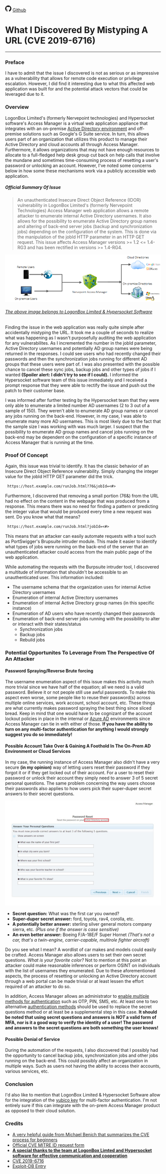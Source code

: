 ![Github](Post%20Images/github.png) [Github](https://github.com/0v3rride)

# What I Discovered By Mistyping A URL (CVE 2019-6716)
_____________________________________________________________________


### Preface
I have to admit that the issue I discovered is not as serious or as impressive as a vulnerability that allows for remote code execution or privilege escalation. However, I did find it interesting due to what this affected web application was built for and the potential attack vectors that could be leveraged due to it.

### Overview
LogonBox Limited's (formerly Nervepoint technologies) and Hypersocket software's Access Manager is a virtual web application appliance that integrates with an on-premise [Active Directory environment](https://docs.logonbox.com/app/manpage/en/article/413106/Connecting-to-an-Active-Directory) and off-premise solutions such as Google's G Suite service. In turn, this allows users part of an organization that utilizes this product to manage their Active Directory and cloud accounts all through Access Manager. Furthermore, it allows organizations that may not have enough resources to allocate to a full-fledged help desk group cut back on help calls that involve the mundane and sometimes time-consuming process of resetting a user's password or unlocking an account. However, I've noted some concerns below in how some these mechanisms work via a publicly accessible web application.

##### Official Summary Of Issue
> An unauthenticated Insecure Direct Object Reference (IDOR) vulnerability in LogonBox Limited's (formerly Nervepoint Technologies) Access Manager web application allows a remote attacker to enumerate internal Active Directory usernames. It also allows for the possibility to enumerate Active Directory group names and altering of back-end server jobs (backup and synchronization jobs) depending on the configuration of the system. This is done via the manipulation of the jobId HTTP parameter in an HTTP GET request. This issue affects Access Manager versions >= 1.2 <= 1.4-RG3 and has been rectified in versions >= 1.4-RG4.

![LogonBox Limited Access Manager](Post%20Images/nervepoint_vx.png)

###### [The above image belongs to LogonBox Limited & Hypersocket Software](https://www.hypersocket.com/en/products/password-self-service)

Finding the issue in the web application was really quite simple after accidentally mistyping the URL. It took me a couple of seconds to realize what was happening as I wasn't purposefully auditing the web application for any vulnerabilites. As I incremented the number in the jobId parameter, Active Directory usernames and potentially AD group names were being returned in the responses. I could see users who had recently changed their passwords and then the synchronization jobs running for different AD groups that these users were part of. I was also presented with the possible chance to cancel these sync jobs, backup jobs and other types of jobs if I wanted **(Spoiler alert: I didn't try to see if I could).** I informed the Hypersocket software team of this issue immediately and I received a prompt response that they were able to rectify the issue and push out the patch to their customer base.

I was informed after further testing by the Hypersocket team that they were only able to enumerate a limited number AD usernames (2 to 3 out of a sample of 150). They weren't able to enumerate AD group names or cancel any jobs running on the back-end. However, in my case, I was able to enumerate many more AD usernames. This is most likely due to the fact that the sample size I was working with was much larger. I suspect that the possibility to enumerate AD group names and cancel jobs running on the back-end may be dependent on the configuration of a specific instance of Access Manager that is running at the time.

### Proof Of Concept
Again, this issue was trivial to identify. It has the classic behavior of an Insecure Direct Object Reference vulnerability. Simply changing the integer value for the jobId HTTP GET parameter did the trick.

```markdown
 https://host.example.com/runJob.html?76&jobId=<#>
```
Furthermore, I discovered that removing a small portion (76&) from the URL had no effect on the content in the webpage that was produced from a response. This means there was no need for finding a pattern or predicting the integer value that would be produced every time a  new request was sent. Do you know what that means?

```markdown
 https://host.example.com/runJob.html?jobId=<#>
```
This means that an attacker can easily automate requests with a tool such as PortSwigger's Brupsuite intruder module. This made it easier to identify what types of jobs were running on the back-end of the server that an unauthenticated attacker could access from the main public page of the web application.

While automating the requests with the Burpsuite intruder tool, I discovered a multitude of information that shouldn't be accessible to an unauthenticated user. This information included:
 * The username schema that the organization uses for internal Active Directory usernames
 * Enumeration of internal Active Directory usernames
 * Enumeration of internal Active Directory group names (in this specific instance)
 * Enumeration of AD users who have recently changed their passwords
 * Enumeration of back-end server jobs running with the possibility to alter or interact with their states/status
   * Synchronization jobs
   * Backup jobs
   * Rebuild jobs
   
   
### Potential Opportunites To Leverage From The Perspective Of An Attacker
#### Password Spraying/Reverse Brute forcing
The username enumeration aspect of this issue makes this activity much more trivial since we have half of the equation; all we need is a valid password. Believe it or not people still use awful passwords. To make this aspect even worse, some people like to reuse their password(s) across multiple online services, work account, school account, etc. These things are what currently makes password spraying the best thing since sliced bread. Keep in mind that one would have to be cognizant of the account lockout policies in place in the internal or [Azure AD](https://docs.logonbox.com/app/manpage/en/article/512873/Connecting-to-an-Azure-Active-Directory) environments since Access Manager can tie in with either of those. **If you have the ability to turn on any multi-factor authentication for anything I would strongly suggest you do so immediately!**
 
#### Possible Account Take Over & Gaining A Foothold In The On-Prem AD Environment or Cloud Services 
In my case, the running instance of Access Manager also didn't have a very secure **(in my opinion)** way of letting users reset their password if they forgot it or if they get locked out of their account. For a user to reset their password or unlock their account they simply need to answer 3 of 5 secret personal questions. The same problem concerning the way users choose their passwords also applies to how users pick their super-duper secret answers to their secret questions.

![Secret Questions](Post%20Images/password-reset.jpg)

 * **Secret question:** What was the first car you owned?
 * **Super-duper secret answer:** ford, toyota, rav4, corolla, etc.
 * **A potentially better answer:** sterling silver general motors company sierra, etc. _(Plus one if the answer is case sensitive)_
 * **An even better answer:** Boeing F/A-18E/F Super Hornet _(That's not a car, that's a twin-engine, carrier-capable, multirole fighter aircraft)_
 
Do you see what I mean? A wordlist of car makes and models could easily be crafted. Access Manager also allows users to set their own secret questions. _What is your favorite color?_ Not to mention at this point an attacker could make reasonable inferences or perform OSINT on individuals with the list of usernames they enumerated. Due to these aforementioned aspects, the process of resetting or unlocking an Active Directory account through a web portal can be made trivial or at least lessen the effort required of an attacker to do so. 

In addition, Access Manager allows an administrator to [enable multiple methods for authentication](https://docs.logonbox.com/app/manpage/en/article/532476/Allowing-multiple-Authentication-Methods-to-be-active-for-login-processes-in-Access-Manager) such as OTP, PIN, SMS, etc. At least one to two alternative [authentication methods](https://docs.logonbox.com/app/manpage/en/article/532236/Authentication-Basics:-Configuring-and-managing) should be used to replace the secret questions method or at least be a supplemental step in this case. **It should be noted that using secret questions and answers is _NOT_ a valid form of MFA, nor is it a good way to verify the identity of a user! The password and answers to the secret questions are both something the user knows!**

#### Possible Denial of Service
During the automation of the requests, I also discovered that I possibly had the opportunity to cancel backup jobs, synchronization jobs and other jobs running on the back-end. This could possibly affect an organization in multiple ways. Such as users not having the ability to access their accounts, various services, etc.


### Conclusion
I'd also like to mention that LogonBox Limited & Hypersocket Software allow for the integration of the [yubico key](https://www.yubico.com/works-with-yubikey/catalog/logonbox/) for multi-factor authentication. I'm not entirely sure if this can integrate with the on-prem Access Manager product as opposed to their cloud solution.


### Credits
 * [A very helpful guide from Michael Benich that summarizes the CVE process for beginners](https://warroom.rsmus.com/beginners-guide-cve-process/)
 * [Official CVE MITRE ID request form](https://cveform.mitre.org/)
 * [**A special thanks to the team at LogonBox Limted and Hypersocket software for effective communication and cooperation**](https://docs.hypersocket.com/app/manpage/en/article/539661/Unauthenticated-Insecure-Direct-Object-Reference-(IDOR)-Found-in-Access-Manager)
 * [CVE 2019-6716](https://cve.mitre.org/cgi-bin/cvename.cgi?name=CVE-2019-6716)
 * [Exploit-DB Entry](https://www.exploit-db.com/exploits/46254)
